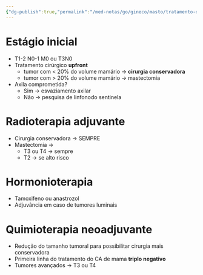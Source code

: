 ```yaml
---
{"dg-publish":true,"permalink":"/med-notas/go/gineco/masto/tratamento-de-neoplasia-de-mama/"}
---
```


# Estágio inicial
- T1-2 N0-1 M0 ou T3N0
- Tratamento cirúrgico **upfront**
	- tumor com < 20% do volume mamário -> **cirurgia conservadora**
	- tumor com > 20% do volume mamário -> mastectomia
- Axila comprometida?
	- Sim -> esvaziamento axilar
	- Não -> pesquisa de linfonodo sentinela

# Radioterapia adjuvante
- Cirurgia conservadora -> SEMPRE
- Mastectomia -> 
	- T3 ou T4 -> sempre
	- T2 -> se alto risco
# Hormonioterapia
- Tamoxifeno ou anastrozol
- Adjuvância em caso de tumores luminais

# Quimioterapia neoadjuvante
- Redução do tamanho tumoral para possibilitar cirurgia mais conservadora
- Primeira linha do tratamento do CA de mama **triplo negativo**
- Tumores avançados -> T3 ou T4